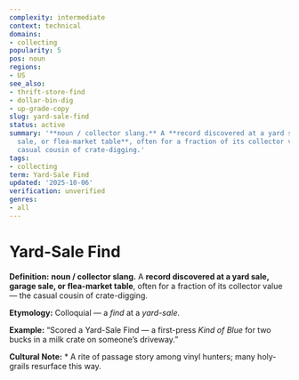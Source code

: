 ```yaml
---
complexity: intermediate
context: technical
domains:
- collecting
popularity: 5
pos: noun
regions:
- US
see_also:
- thrift-store-find
- dollar-bin-dig
- up-grade-copy
slug: yard-sale-find
status: active
summary: '**noun / collector slang.** A **record discovered at a yard sale, garage
  sale, or flea-market table**, often for a fraction of its collector value — the
  casual cousin of crate-digging.'
tags:
- collecting
term: Yard-Sale Find
updated: '2025-10-06'
verification: unverified
genres:
- all
---
```


# Yard-Sale Find

**Definition:** **noun / collector slang.** A **record discovered at a yard sale, garage sale, or flea-market table**, often for a fraction of its collector value — the casual cousin of crate-digging.

**Etymology:** Colloquial — a *find* at a *yard-sale*.

**Example:** “Scored a Yard-Sale Find — a first-press *Kind of Blue* for two bucks in a milk crate on someone’s driveway.”

**Cultural Note:** * A rite of passage story among vinyl hunters; many holy-grails resurface this way.

